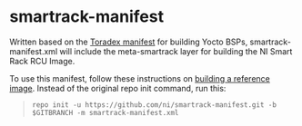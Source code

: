 # smartrack-manifest

Written based on the [Toradex manifest](https://git.toradex.com/cgit/toradex-manifest.git/) for building Yocto BSPs, smartrack-manifest.xml will include the meta-smartrack layer for building the NI Smart Rack RCU Image.

To use this manifest, follow these instructions on [building a reference image](https://developer.toradex.com/knowledge-base/board-support-package/openembedded-core#Building_a_Reference_Image_with_Yocto_Project). Instead of the original repo init command, run this:

> `repo init -u https://github.com/ni/smartrack-manifest.git -b $GITBRANCH -m smartrack-manifest.xml`
